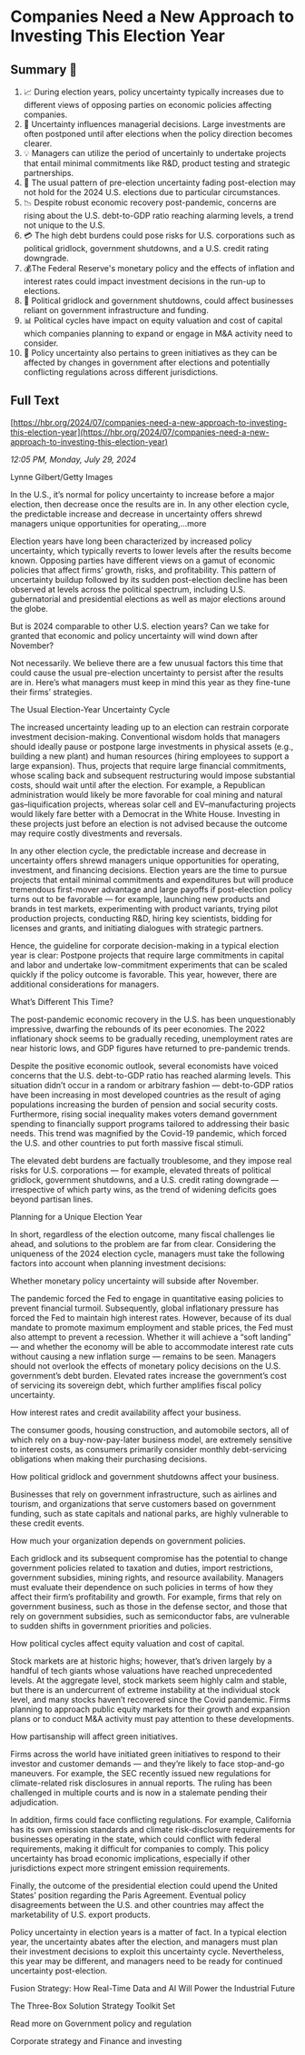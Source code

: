 # Companies Need a New Approach to Investing This Election Year

## Summary 🤖

1. 📈 During election years, policy uncertainty typically increases due to different views of opposing parties on economic policies affecting companies.
2. 🎯 Uncertainty influences managerial decisions. Large investments are often postponed until after elections when the policy direction becomes clearer.
3. 💡 Managers can utilize the period of uncertainly to undertake projects that entail minimal commitments like R&D, product testing and strategic partnerships. 
4. 🔄 The usual pattern of pre-election uncertainty fading post-election may not hold for the 2024 U.S. elections due to particular circumstances. 
5. 📉 Despite robust economic recovery post-pandemic, concerns are rising about the U.S. debt-to-GDP ratio reaching alarming levels, a trend not unique to the U.S.
6. 💳 The high debt burdens could pose risks for U.S. corporations such as political gridlock, government shutdowns, and a U.S. credit rating downgrade.
7. 💰The Federal Reserve's monetary policy and the effects of inflation and interest rates could impact investment decisions in the run-up to elections.
8. 🚧 Political gridlock and government shutdowns, could affect businesses reliant on government infrastructure and funding.
9. 📊 Political cycles have impact on equity valuation and cost of capital which companies planning to expand or engage in M&A activity need to consider.
10. 🌿 Policy uncertainty also pertains to green initiatives as they can be affected by changes in government after elections and potentially conflicting regulations across different jurisdictions.

## Full Text

[https://hbr.org/2024/07/companies-need-a-new-approach-to-investing-this-election-year](https://hbr.org/2024/07/companies-need-a-new-approach-to-investing-this-election-year)

*12:05 PM, Monday, July 29, 2024*

Lynne Gilbert/Getty Images

In the U.S., it’s normal for policy uncertainty to increase before a major election, then decrease once the results are in. In any other election cycle, the predictable increase and decrease in uncertainty offers shrewd managers unique opportunities for operating,...more

Election years have long been characterized by increased policy uncertainty, which typically reverts to lower levels after the results become known. Opposing parties have different views on a gamut of economic policies that affect firms’ growth, risks, and profitability. This pattern of uncertainty buildup followed by its sudden post-election decline has been observed at levels across the political spectrum, including U.S. gubernatorial and presidential elections as well as major elections around the globe.

But is 2024 comparable to other U.S. election years? Can we take for granted that economic and policy uncertainty will wind down after November?

Not necessarily. We believe there are a few unusual factors this time that could cause the usual pre-election uncertainty to persist after the results are in. Here’s what managers must keep in mind this year as they fine-tune their firms’ strategies.

The Usual Election-Year Uncertainty Cycle

The increased uncertainty leading up to an election can restrain corporate investment decision-making. Conventional wisdom holds that managers should ideally pause or postpone large investments in physical assets (e.g., building a new plant) and human resources (hiring employees to support a large expansion). Thus, projects that require large financial commitments, whose scaling back and subsequent restructuring would impose substantial costs, should wait until after the election. For example, a Republican administration would likely be more favorable for coal mining and natural gas–liquification projects, whereas solar cell and EV–manufacturing projects would likely fare better with a Democrat in the White House. Investing in these projects just before an election is not advised because the outcome may require costly divestments and reversals.

In any other election cycle, the predictable increase and decrease in uncertainty offers shrewd managers unique opportunities for operating, investment, and financing decisions. Election years are the time to pursue projects that entail minimal commitments and expenditures but will produce tremendous first-mover advantage and large payoffs if post-election policy turns out to be favorable — for example, launching new products and brands in test markets, experimenting with product variants, trying pilot production projects, conducting R&D, hiring key scientists, bidding for licenses and grants, and initiating dialogues with strategic partners.

Hence, the guideline for corporate decision-making in a typical election year is clear: Postpone projects that require large commitments in capital and labor and undertake low-commitment experiments that can be scaled quickly if the policy outcome is favorable. This year, however, there are additional considerations for managers.

What’s Different This Time?

The post-pandemic economic recovery in the U.S. has been unquestionably impressive, dwarfing the rebounds of its peer economies. The 2022 inflationary shock seems to be gradually receding, unemployment rates are near historic lows, and GDP figures have returned to pre-pandemic trends.

Despite the positive economic outlook, several economists have voiced concerns that the U.S. debt-to-GDP ratio has reached alarming levels. This situation didn’t occur in a random or arbitrary fashion — debt-to-GDP ratios have been increasing in most developed countries as the result of aging populations increasing the burden of pension and social security costs. Furthermore, rising social inequality makes voters demand government spending to financially support programs tailored to addressing their basic needs. This trend was magnified by the Covid-19 pandemic, which forced the U.S. and other countries to put forth massive fiscal stimuli.

The elevated debt burdens are factually troublesome, and they impose real risks for U.S. corporations — for example, elevated threats of political gridlock, government shutdowns, and a U.S. credit rating downgrade — irrespective of which party wins, as the trend of widening deficits goes beyond partisan lines.

Planning for a Unique Election Year

In short, regardless of the election outcome, many fiscal challenges lie ahead, and solutions to the problem are far from clear. Considering the uniqueness of the 2024 election cycle, managers must take the following factors into account when planning investment decisions:

Whether monetary policy uncertainty will subside after November.

The pandemic forced the Fed to engage in quantitative easing policies to prevent financial turmoil. Subsequently, global inflationary pressure has forced the Fed to maintain high interest rates. However, because of its dual mandate to promote maximum employment and stable prices, the Fed must also attempt to prevent a recession. Whether it will achieve a “soft landing” — and whether the economy will be able to accommodate interest rate cuts without causing a new inflation surge — remains to be seen. Managers should not overlook the effects of monetary policy decisions on the U.S. government’s debt burden. Elevated rates increase the government’s cost of servicing its sovereign debt, which further amplifies fiscal policy uncertainty.

How interest rates and credit availability affect your business.

The consumer goods, housing construction, and automobile sectors, all of which rely on a buy-now-pay-later business model, are extremely sensitive to interest costs, as consumers primarily consider monthly debt-servicing obligations when making their purchasing decisions.

How political gridlock and government shutdowns affect your business.

Businesses that rely on government infrastructure, such as airlines and tourism, and organizations that serve customers based on government funding, such as state capitals and national parks, are highly vulnerable to these credit events.

How much your organization depends on government policies.

Each gridlock and its subsequent compromise has the potential to change government policies related to taxation and duties, import restrictions, government subsidies, mining rights, and resource availability. Managers must evaluate their dependence on such policies in terms of how they affect their firm’s profitability and growth. For example, firms that rely on government business, such as those in the defense sector, and those that rely on government subsidies, such as semiconductor fabs, are vulnerable to sudden shifts in government priorities and policies.

How political cycles affect equity valuation and cost of capital.

Stock markets are at historic highs; however, that’s driven largely by a handful of tech giants whose valuations have reached unprecedented levels. At the aggregate level, stock markets seem highly calm and stable, but there is an undercurrent of extreme instability at the individual stock level, and many stocks haven’t recovered since the Covid pandemic. Firms planning to approach public equity markets for their growth and expansion plans or to conduct M&A activity must pay attention to these developments.

How partisanship will affect green initiatives.

Firms across the world have initiated green initiatives to respond to their investor and customer demands — and they’re likely to face stop-and-go maneuvers. For example, the SEC recently issued new regulations for climate-related risk disclosures in annual reports. The ruling has been challenged in multiple courts and is now in a stalemate pending their adjudication.

In addition, firms could face conflicting regulations. For example, California has its own emission standards and climate risk-disclosure requirements for businesses operating in the state, which could conflict with federal requirements, making it difficult for companies to comply. This policy uncertainty has broad economic implications, especially if other jurisdictions expect more stringent emission requirements.

Finally, the outcome of the presidential election could upend the United States’ position regarding the Paris Agreement. Eventual policy disagreements between the U.S. and other countries may affect the marketability of U.S. export products.

Policy uncertainty in election years is a matter of fact. In a typical election year, the uncertainty abates after the election, and managers must plan their investment decisions to exploit this uncertainty cycle. Nevertheless, this year may be different, and managers need to be ready for continued uncertainty post-election.

Fusion Strategy: How Real-Time Data and AI Will Power the Industrial Future

The Three-Box Solution Strategy Toolkit Set

Read more on Government policy and regulation

Corporate strategy and Finance and investing

